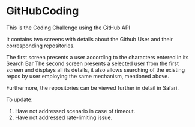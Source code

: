 # GitHubCoding

This is the Coding Challenge using the GitHub API

It contains two screens with details about the Github User and their corresponding repositories.

The first screen presents a user according to the characters entered in its Search Bar
The second screen presents a selected user from the first screen and displays all its details, it also allows searching of the existing repos by user employing the same mechanism, mentioned above.

Furthermore, the repositories can be viewed further in detail in Safari.

To update:
1. Have not addressed scenario in case of timeout.
2. Have not addressed rate-limiting issue.
